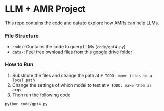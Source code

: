 # LLM + AMR Project

This repo contains the code and data to explore how AMRs can help LLMs.



### File Structure

- `code/`: Contains the code to query LLMs (`code/gpt4.py`)
- `data/`: Feel free ownload files from this [google drive folder](https://drive.google.com/drive/folders/1rdar68e7LfWQ_idHSss6bUfWfEtwIMHa)



### How to Run

1. Substitute the files and change the path at `# TODO: move files to a local path`
2. Change the settings of which model to test at `# TODO: make them as args`
3. Then run the following code

```bash
python code/gpt4.py
```

